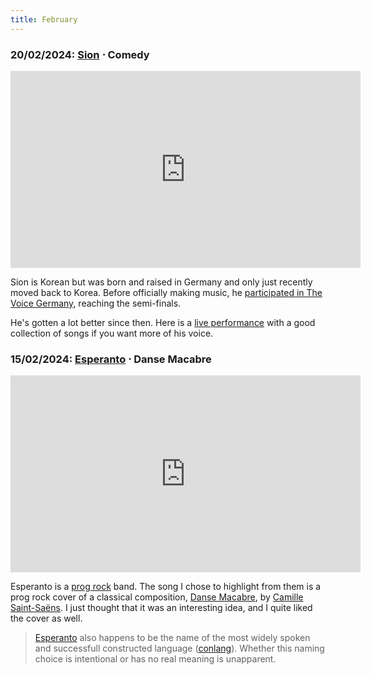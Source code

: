 ```yaml
---
title: February
---
```

### **20/02/2024**: [Sion](https://www.youtube.com/@siontheforeigner) ⋅ Comedy
<iframe src="https://www.youtube.com/embed/f-uvOQtwxd8" width="560" height="315" title="A YouTube video" frameborder="0" allowfullscreen></iframe>

Sion is Korean but was born and raised in Germany and only just recently moved back to Korea. Before officially making music, he [participated in The Voice Germany](https://www.youtube.com/watch?v=t3CY6N9lmdY), reaching the semi-finals.

He's gotten a lot better since then. Here is a [live performance](https://www.youtube.com/watch?v=N3m1W8-k0d8) with a good collection of songs if you want more of his voice.

### **15/02/2024**: [Esperanto](https://www.esperanto-rock-orchestra.com/) ⋅ Danse Macabre
<iframe src="https://www.youtube.com/embed/RhDp5_MKV2Y" width="560" height="315" title="A YouTube video" frameborder="0" allowfullscreen></iframe>

Esperanto is a [prog rock](https://en.wikipedia.org/wiki/Progressive_rock) band. The song I chose to highlight from them is a prog rock cover of a classical composition, [Danse Macabre](https://www.youtube.com/watch?v=YyknBTm_YyM), by [Camille Saint-Saëns](https://en.wikipedia.org/wiki/Camille_Saint-Sa%C3%ABns). I just thought that it was an interesting idea, and I quite liked the cover as well.

> [Esperanto](https://en.wikipedia.org/wiki/Esperanto) also happens to be the name of the most widely spoken and successfull constructed language ([conlang](https://en.wikipedia.org/wiki/Constructed_language)). Whether this naming choice is intentional or has no real meaning is unapparent.

